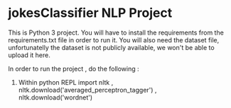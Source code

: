 # jokesClassifier NLP Project

This is Python 3 project. You will have to install the requirements from the requirements.txt file in order to run it.
You will also need the dataset file, unfortunatelly the dataset is not publicly available, we won't be able to upload it here.

In order to run the project , do the following :
1) Within python REPL import nltk , nltk.download('averaged_perceptron_tagger') , nltk.download('wordnet') 
